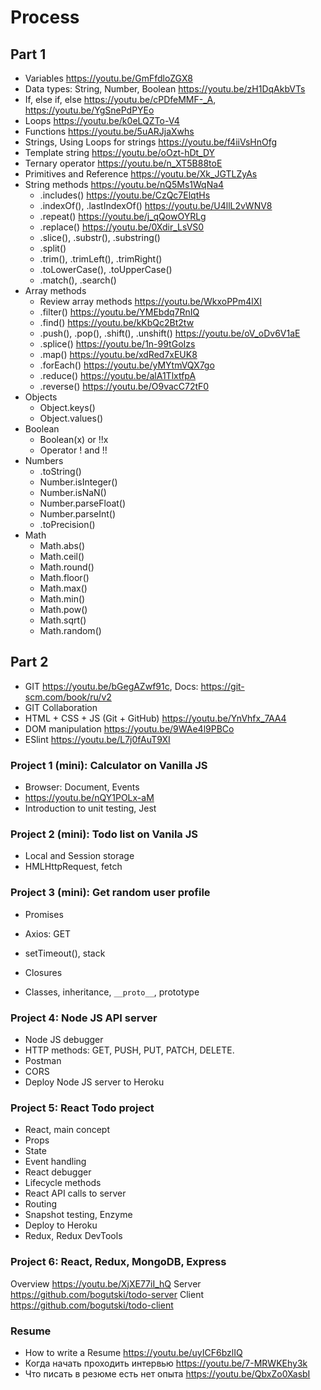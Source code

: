 # Process

## Part 1
* Variables https://youtu.be/GmFfdloZGX8
* Data types: String, Number, Boolean https://youtu.be/zH1DqAkbVTs
* If, else if, else https://youtu.be/cPDfeMMF-_A, https://youtu.be/YgSnePdPYEo
* Loops https://youtu.be/k0eLQZTo-V4
* Functions https://youtu.be/5uARJjaXwhs
* Strings, Using Loops for strings https://youtu.be/f4iiVsHnOfg
* Template string https://youtu.be/oOzt-hDt_DY
* Ternary operator https://youtu.be/n_XT5B88toE
* Primitives and Reference https://youtu.be/Xk_JGTLZyAs
* String methods https://youtu.be/nQ5Ms1WqNa4
   * .includes() https://youtu.be/CzQc7ElqtHs
   * .indexOf(), .lastIndexOf() https://youtu.be/U4llL2vWNV8
   * .repeat() https://youtu.be/j_qQowOYRLg 
   * .replace() https://youtu.be/0Xdir_LsVS0
   * .slice(), .substr(), .substring()
   * .split()
   * .trim(), .trimLeft(), .trimRight()
   * .toLowerCase(), .toUpperCase()
   * .match(), .search() 
* Array methods
    * Review array methods https://youtu.be/WkxoPPm4lXI
    * .filter() https://youtu.be/YMEbdq7RnIQ
    * .find() https://youtu.be/kKbQc2Bt2tw
    * .push(), .pop(), .shift(), .unshift() https://youtu.be/oV_oDv6V1aE
    * .splice() https://youtu.be/1n-99tGoIzs
    * .map() https://youtu.be/xdRed7xEUK8
    * .forEach() https://youtu.be/yMYtmVQX7go
    * .reduce() https://youtu.be/alA1TlxtfpA
    * .reverse() https://youtu.be/O9vacC72tF0
* Objects
  * Object.keys()
  * Object.values()
* Boolean
  * Boolean(x) or !!x
  * Operator ! and !! 
* Numbers
  * .toString()
  * Number.isInteger()
  * Number.isNaN()
  * Number.parseFloat()
  * Number.parseInt()
  * .toPrecision()
* Math
  * Math.abs()
  * Math.ceil()
  * Math.round()
  * Math.floor()
  * Math.max()
  * Math.min()
  * Math.pow()
  * Math.sqrt()
  * Math.random()

## Part 2
* GIT https://youtu.be/bGegAZwf91c, Docs: https://git-scm.com/book/ru/v2
* GIT Collaboration 
* HTML + CSS + JS (Git + GitHub) https://youtu.be/YnVhfx_7AA4
* DOM manipulation https://youtu.be/9WAe4l9PBCo
* ESlint https://youtu.be/L7j0fAuT9XI

### Project 1 (mini): Calculator on Vanilla JS 
* Browser: Document, Events
* https://youtu.be/nQY1POLx-aM
* Introduction to unit testing, Jest
  
### Project 2 (mini): Todo list on Vanila JS
* Local and Session storage
* HMLHttpRequest, fetch

### Project 3 (mini): Get random user profile
* Promises
* Axios: GET
* setTimeout(), stack

* Closures
* Classes, inheritance, `__proto__`, prototype

### Project 4: Node JS API server
* Node JS debugger
* HTTP methods: GET, PUSH, PUT, PATCH, DELETE.
* Postman
* CORS
* Deploy Node JS server to Heroku

### Project 5: React Todo project
* React, main concept
* Props
* State
* Event handling
* React debugger
* Lifecycle methods
* React API calls to server
* Routing
* Snapshot testing, Enzyme
* Deploy to Heroku
* Redux, Redux DevTools

### Project 6: React, Redux, MongoDB, Express
Overview https://youtu.be/XjXE77iI_hQ
Server https://github.com/bogutski/todo-server
Client https://github.com/bogutski/todo-client

### Resume
* How to write a Resume https://youtu.be/uyICF6bzlIQ
* Когда начать проходить интервью https://youtu.be/7-MRWKEhy3k
* Что писать в резюме есть нет опыта https://youtu.be/QbxZo0XasbI
